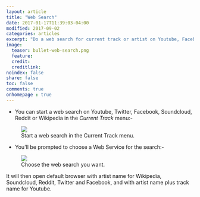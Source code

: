 ```yaml
---
layout: article
title: "Web Search"
date: 2017-01-17T11:39:03-04:00
modified: 2017-09-02
categories: articles
excerpt: "Do a web search for current track or artist on Youtube, Facebook, etc..."
image:
  teaser: bullet-web-search.png
  feature:
  credit: 
  creditlink:
noindex: false
share: false
toc: false
comments: true
onhomepage : true
---
```


* You can start a web search on Youtube, Twitter, Facebook, Soundcloud, Reddit or Wikipedia in the *Current Track* menu:-

<figure>
	<img src="{{ site.url }}/images/web-seach1.jpg">
	<figcaption>Start a web search in the Current Track menu.</figcaption>
</figure>

* You'll be prompted to choose a Web Service for the search:-

<figure>
	<img src="{{ site.url }}/images/web-seach2.jpg">
	<figcaption>Choose the web search you want.</figcaption>
</figure>

It will then open default browser with artist name for Wikipedia, Soundcloud, Reddit, Twitter and Facebook, and with artist name plus track name for Youtube.

